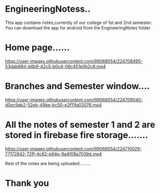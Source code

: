 # EngineeringNotess..
This app contains notes,currently of our college of 1st and 2nd semester. You can download the app for android from the 
EngineeringNotes folder


# Home page......

https://user-images.githubusercontent.com/99068054/224708495-53dab88d-d4b9-42c5-b0c4-06c451e0b2c8.mp4

# Branches and Semester window....


https://user-images.githubusercontent.com/99068054/224709040-d0ec9ab2-52eb-49be-bc50-e2f11fa02076.mp4


# All the notes of semester 1  and 2 are stored in firebase fire storage.......



https://user-images.githubusercontent.com/99068054/224710029-77172842-72ff-4c62-b94e-9a4f08a7039d.mp4



Rest of the notes are being uploaded.........

# Thank you
